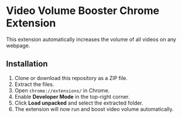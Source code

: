 # Video Volume Booster Chrome Extension
This extension automatically increases the volume of all videos on any webpage.

## Installation
1. Clone or download this repository as a ZIP file.
2. Extract the files.
3. Open `chrome://extensions/` in Chrome.
4. Enable **Developer Mode** in the top-right corner.
5. Click **Load unpacked** and select the extracted folder.
6. The extension will now run and boost video volume automatically.
